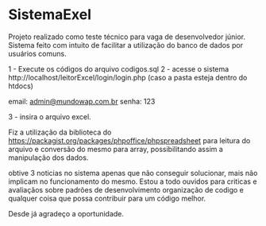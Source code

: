 ﻿# SistemaExel

Projeto realizado como teste técnico para vaga de desenvolvedor júnior.
Sistema feito com intuito de facilitar a utilização do banco de dados por usuários comuns.

1 - Execute os códigos do arquivo codigos.sql
2 - acesse o sistema http://localhost/leitorExcel/login/login.php (caso a pasta esteja dentro do htdocs)

email: admin@mundowap.com.br
senha: 123

3 - insira o arquivo excel.


Fiz a utilização da biblioteca do https://packagist.org/packages/phpoffice/phpspreadsheet para leitura do arquivo e conversão do mesmo para array, possibilitando assim a manipulação dos dados.

obtive 3 noticias no sistema apenas que não conseguir solucionar, mais não implicam no funcionamento do mesmo.
Estou a todo ouvidos para criticas e avaliaçãos sobre padrões de desenvolvimento organização de codigo e qualquer coisa que possa contribuir para um código melhor.

Desde já agradeço a oportunidade.
